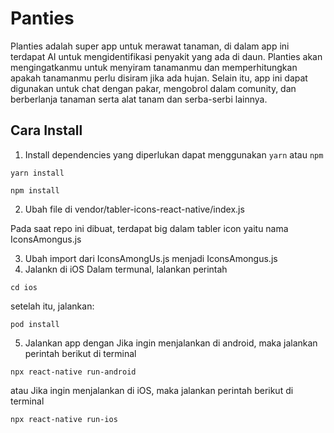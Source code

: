 # Panties


Planties adalah super app untuk merawat tanaman, di dalam app ini terdapat AI untuk mengidentifikasi penyakit yang ada di daun. Planties akan mengingatkanmu untuk menyiram tanamanmu dan memperhitungkan apakah tanamanmu perlu disiram jika ada hujan. Selain itu, app ini dapat digunakan untuk chat dengan pakar, mengobrol dalam comunity, dan berberlanja tanaman serta alat tanam dan serba-serbi lainnya.

## Cara Install


1. Install dependencies yang diperlukan dapat menggunakan `yarn` atau `npm`

```:bash
yarn install
```

```:bash
npm install
```

2. Ubah file di vendor/tabler-icons-react-native/index.js

Pada saat repo ini dibuat, terdapat big dalam tabler icon yaitu nama IconsAmongus.js

3. Ubah import dari IconsAmongUs.js menjadi IconsAmongus.js
4. Jalankn di iOS
Dalam termunal, lalankan perintah
```:bash
cd ios
```

setelah itu, jalankan:

```:bash
pod install
```

5. Jalankan app dengan
Jika ingin menjalankan di android, maka jalankan perintah berikut di terminal
```:bash
npx react-native run-android
```
atau
Jika ingin menjalankan di iOS, maka jalankan perintah berikut di terminal
```:bash
npx react-native run-ios
```

<!-- 1. npm install
2. Change file on vendor/tabler-icons-react-native/index.js
3. Change import from IconsAmongUs.js to IconsAmongus.js
4. cd ios && pod install if using mac
5. npx react-native run-android / npx react-native run-ios -->

